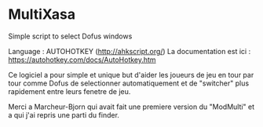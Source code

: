 # MultiXasa
Simple script to select Dofus windows

Language : AUTOHOTKEY (http://ahkscript.org/)
La documentation est ici : https://autohotkey.com/docs/AutoHotkey.htm

Ce logiciel a pour simple et unique but d'aider les joueurs de jeu en tour par tour comme Dofus de selectionner automatiquement et de "switcher" plus rapidement entre leurs fenetre de jeu.

Merci a Marcheur-Bjorn qui avait fait une premiere version du "ModMulti" et a qui j'ai repris une parti du finder.

